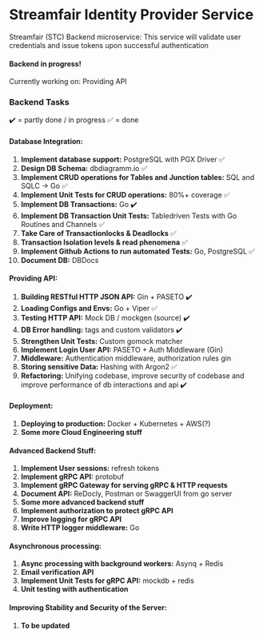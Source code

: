 # Streamfair Identity Provider Service

Streamfair (STC) Backend microservice: This service will validate user credentials and issue tokens upon successful authentication

#### Backend in progress! 
Currently working on: Providing API

### Backend Tasks

✔️ = partly done / in progress
✅ = done

#### Database Integration:
1. **Implement database support:** PostgreSQL with PGX Driver ✅
2. **Design DB Schema:** dbdiagramm.io ✅
3. **Implement CRUD operations for Tables and Junction tables:** SQL and SQLC -> Go ✅
4. **Implement Unit Tests for CRUD operations:** 80%+ coverage ✅
5. **Implement DB Transactions:** Go ✔️
6. **Implement DB Transaction Unit Tests:** Tabledriven Tests with Go Routines and Channels ✅
7. **Take Care of Transactionlocks & Deadlocks** ✅
8. **Transaction Isolation levels & read phenomena** ✅
9. **Implement Github Actions to run automated Tests:** Go, PostgreSQL ✅
10. **Document DB:** DBDocs


#### Providing API:
1. **Building RESTful HTTP JSON API:** Gin + PASETO ✔️
2. **Loading Configs and Envs:** Go + Viper ✅
3. **Testing HTTP API:** Mock DB / mockgen (source) ✔️
4. **DB Error handling:** tags and custom validators ✔️
5. **Strengthen Unit Tests:** Custom gomock matcher
8. **Implement Login User API:** PASETO + Auth Middleware (Gin)
6. **Middleware:** Authentication middleware, authorization rules gin
7. **Storing sensitive Data:** Hashing with Argon2 ✅
8. **Refactoring:** Unifying codebase, improve security of codebase and
   improve performance of db interactions and api ✔️

#### Deployment:
1. **Deploying to production:** Docker + Kubernetes + AWS(?)
2. **Some more Cloud Engineering stuff**


#### Advanced Backend Stuff:
1. **Implement User sessions:** refresh tokens
2. **Implement gRPC API:** protobuf
3. **Implement gRPC Gateway for serving gRPC & HTTP requests**
4. **Document API:** ReDocly, Postman or SwaggerUI from go server
5. **Some more advanced backend stuff**
6. **Implement authorization to protect gRPC API**
7. **Improve logging for gRPC API**
8. **Write HTTP logger middleware:** Go


#### Asynchronous processing:
1. **Async processing with background workers:** Asynq + Redis
2. **Email verification API**
3. **Implement Unit Tests for gRPC API:** mockdb + redis
4. **Unit testing with authentication**


#### Improving Stability and Security of the Server:
1. **To be updated**
